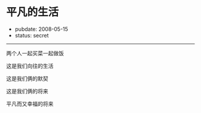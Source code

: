 # 平凡的生活

- pubdate: 2008-05-15
- status: secret

--------------------------


两个人一起买菜一起做饭

这是我们向往的生活

这是我们俩的默契

这是我们俩的将来

平凡而又幸福的将来
